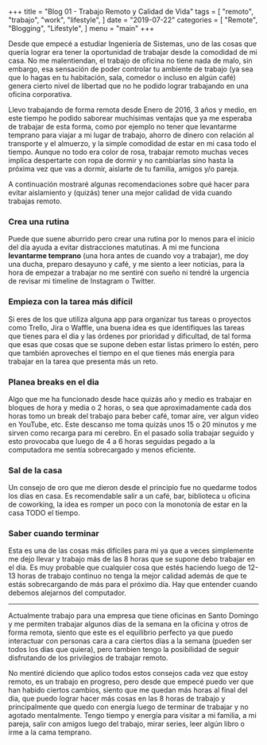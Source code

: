 +++
title = "Blog 01 - Trabajo Remoto y Calidad de Vida"
tags = [
    "remoto",
    "trabajo",
    "work",
    "lifestyle",
]
date = "2019-07-22"
categories = [
    "Remote",
    "Blogging",
    "Lifestyle",
]
menu = "main"
+++

Desde que empecé a estudiar Ingeniería de Sistemas, uno de las cosas que quería lograr era tener la oportunidad de trabajar desde la comodidad de mi casa. No me malentiendan, el trabajo de oficina no tiene nada de malo, sin embargo, esa sensación de poder controlar tu ambiente de trabajo (ya sea que lo hagas en tu habitación, sala, comedor o incluso en algún café) genera cierto nivel de libertad que no he podido lograr trabajando en una oficina corporativa.

Llevo trabajando de forma remota desde Enero de 2016, 3 años y medio, en este tiempo he podido saborear muchísimas ventajas que ya me esperaba de trabajar de esta forma, como por ejemplo no tener que levantarme temprano para viajar a mi lugar de trabajo, ahorro de dinero con relación al transporte y el almuerzo, y la simple comodidad de estar en mi casa todo el tiempo. Aunque no todo era color de rosa, trabajar remoto muchas veces implica despertarte con ropa de dormir y no cambiarlas sino hasta la próxima vez que vas a dormir, aislarte de tu familia, amigos y/o pareja.

A continuación mostraré algunas recomendaciones sobre qué hacer para evitar aislamiento y (quizás) tener una mejor calidad de vida cuando trabajas remoto.

### Crea una rutina
Puede que suene aburrido pero crear una rutina por lo menos para el inicio del día ayuda a evitar distracciones matutinas. A mi me funciona **levantarme temprano** (una hora antes de cuando voy a trabajar), me doy una ducha, preparo desayuno y café, y me siento a leer noticias, para la hora de empezar a trabajar no me sentiré con sueño ni tendré la urgencia de revisar mi timeline de Instagram o Twitter.

### Empieza con la tarea más difícil
Si eres de los que utiliza alguna app para organizar tus tareas o proyectos como Trello, Jira o Waffle, una buena idea es que identifiques las tareas que tienes para el dia y las órdenes por prioridad y dificultad, de tal forma que esas que cosas que se supone deben estar listas primero lo estén, pero que también aproveches el tiempo en el que tienes más energía para trabajar en la tarea que presenta más un reto.

### Planea breaks en el dia
Algo que me ha funcionado desde hace quizás año y medio es trabajar en bloques de hora y media o 2 horas, o sea que aproximadamente cada dos horas tomo un break del trabajo para beber café, tomar aire, ver algun video en YouTube, etc. Este descanso me toma quizás unos 15 o 20 minutos y me sirven como recarga para mi cerebro. En el pasado solía trabajar seguido y esto provocaba que luego de 4 a 6 horas seguidas pegado a la computadora me sentía sobrecargado y menos eficiente.

### Sal de la casa
Un consejo de oro que me dieron desde el principio fue no quedarme todos los días en casa. Es recomendable salir a un café, bar, biblioteca u oficina de coworking, la idea es romper un poco con la monotonía de estar en la casa TODO el tiempo.

### Saber cuando terminar
Esta es una de las cosas más difíciles para mi ya que a veces simplemente me dejo llevar y trabajo más de las 8 horas que se supone debo trabajar en el dia. Es muy probable que cualquier cosa que estés haciendo luego de 12-13 horas de trabajo continuo no tenga la mejor calidad además de que te estás sobrecargando de más para el próximo día. Hay que entender cuando debemos alejarnos del computador.

--- 
Actualmente trabajo para una empresa que tiene oficinas en Santo Domingo y me permiten trabajar algunos días de la semana en la oficina y otros de forma remota, siento que este es el equilibrio perfecto ya que puedo interactuar con personas cara a cara ciertos días a la semana (pueden ser todos los dias que quiera), pero tambien tengo la posibilidad de seguir disfrutando de los privilegios de trabajar remoto. 

No mentiré diciendo que aplico todos estos consejos cada vez que estoy remoto, es un trabajo en progreso, pero desde que empecé puedo ver que han habido ciertos cambios, siento que me quedan más horas al final del dia, que puedo lograr hacer más cosas en las 8 horas de trabajo y principalmente que quedo con energía luego de terminar de trabajar y no agotado mentalmente. Tengo tiempo y energía para visitar a mi familia, a mi pareja, salir con amigos luego del trabajo, mirar series, leer algún libro o irme a la cama temprano.

